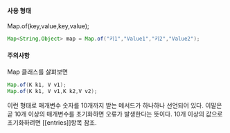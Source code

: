 #### 사용 형태
Map.of(key,value,key,value);

```java
Map<String,Object> map = Map.of("키1","Value1","키2","Value2");
```

#### 주의사항
Map 클래스를 살펴보면
```java
Map.of(K k1, V v1);
Map.of(K k1, V v1,K k2,V v2);
```
이런 형태로 매개변수 숫자를 10개까지 받는 메서드가 하나하나 선언되어 있다.
이말은 곧 10개 이상의 매개변수를 초기화하면 오류가 발생한다는 뜻이다.
10개 이상의 값으로 초기화하려면 [[entries]]항목 참조.
